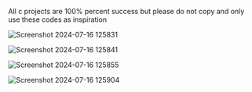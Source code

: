 All c projects are 100% percent success but please do not copy and only use these codes as inspiration

![Screenshot 2024-07-16 125831](https://github.com/user-attachments/assets/882fb9e3-67f6-4b16-84a6-cf79b23d57ef)


![Screenshot 2024-07-16 125841](https://github.com/user-attachments/assets/4a44540b-387d-435c-9817-a4486c5895b7)

![Screenshot 2024-07-16 125855](https://github.com/user-attachments/assets/42d9c318-bc94-4284-ab52-38281bec3bc8)

![Screenshot 2024-07-16 125904](https://github.com/user-attachments/assets/1405d186-fdef-47f6-a39f-c52d3f419e11)
